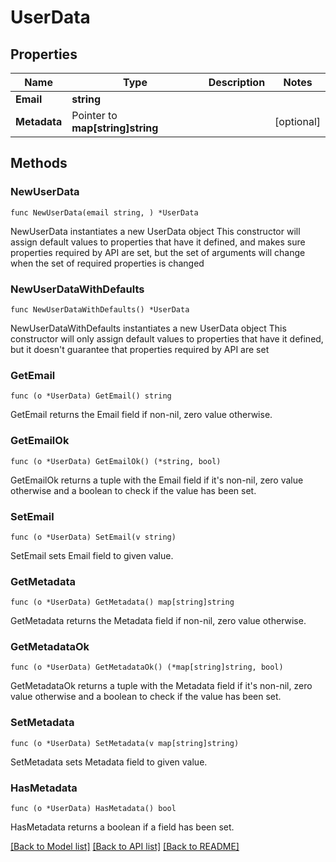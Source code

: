# UserData

## Properties

Name | Type | Description | Notes
------------ | ------------- | ------------- | -------------
**Email** | **string** |  | 
**Metadata** | Pointer to **map[string]string** |  | [optional] 

## Methods

### NewUserData

`func NewUserData(email string, ) *UserData`

NewUserData instantiates a new UserData object
This constructor will assign default values to properties that have it defined,
and makes sure properties required by API are set, but the set of arguments
will change when the set of required properties is changed

### NewUserDataWithDefaults

`func NewUserDataWithDefaults() *UserData`

NewUserDataWithDefaults instantiates a new UserData object
This constructor will only assign default values to properties that have it defined,
but it doesn't guarantee that properties required by API are set

### GetEmail

`func (o *UserData) GetEmail() string`

GetEmail returns the Email field if non-nil, zero value otherwise.

### GetEmailOk

`func (o *UserData) GetEmailOk() (*string, bool)`

GetEmailOk returns a tuple with the Email field if it's non-nil, zero value otherwise
and a boolean to check if the value has been set.

### SetEmail

`func (o *UserData) SetEmail(v string)`

SetEmail sets Email field to given value.


### GetMetadata

`func (o *UserData) GetMetadata() map[string]string`

GetMetadata returns the Metadata field if non-nil, zero value otherwise.

### GetMetadataOk

`func (o *UserData) GetMetadataOk() (*map[string]string, bool)`

GetMetadataOk returns a tuple with the Metadata field if it's non-nil, zero value otherwise
and a boolean to check if the value has been set.

### SetMetadata

`func (o *UserData) SetMetadata(v map[string]string)`

SetMetadata sets Metadata field to given value.

### HasMetadata

`func (o *UserData) HasMetadata() bool`

HasMetadata returns a boolean if a field has been set.


[[Back to Model list]](../README.md#documentation-for-models) [[Back to API list]](../README.md#documentation-for-api-endpoints) [[Back to README]](../README.md)


